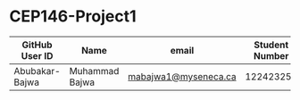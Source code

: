 # CEP146-Project1


| GitHub User ID | Name | email | Student Number|
|--------------|------|-------|---------------|
|Abubakar-Bajwa|Muhammad Bajwa| mabajwa1@myseneca.ca|122423254|
